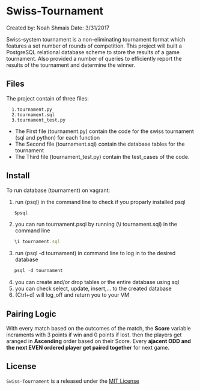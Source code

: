 # Swiss-Tournament
Created by: Noah Shmais
Date: 3/31/2017

Swiss-system tournament is a non-eliminating tournament format which features a set number of rounds of competition. This project will built a PostgreSQL relational database scheme to store the results of a game tournament. Also provided a number of queries to efficiently report the results of the tournament and determine the winner.


## Files

The project contain of three files:
 ```
   1.tournament.py
   2.tournament.sql
   3.tournament_test.py
```

- The First file (tournament.py) contain the code for the swiss tournament (sql and python) for each function
- The Second file (tournament.sql) contain the database tables for the tournament
- The Third file (tournament_test.py) contain the test_cases of the code.

## Install

To run database (tournament) on vagrant: 
1. run (psql) in the command line to check if you proparly installed psql

 ```javascript
    $psql
```

2. you can run tournament.psql by running (\i tournament.sql) in the command line 

 ```javascript
    \i tournament.sql
```

3. run  (psql -d tournament) in command line to log in to the desired database
 ```javascript
    psql -d tournament
```

4. you can create and/or drop tables or the entire database using sql
5. you can check select, update, insert,... to the created database
6. (Ctrl+d) will log_off and return you to your VM    

## Pairing Logic

With every match based on the outcomes of the match, the **Score** variable incraments with 3 points if win and 0 points if lost. then the players get aranged in **Ascending** order based on their Score. Every **ajacent ODD and the next EVEN ordered player get paired together** for next game.     



## License

`Swiss-Tournament` is a released under the [MIT License](https://opensource.org/licenses/MIT)
